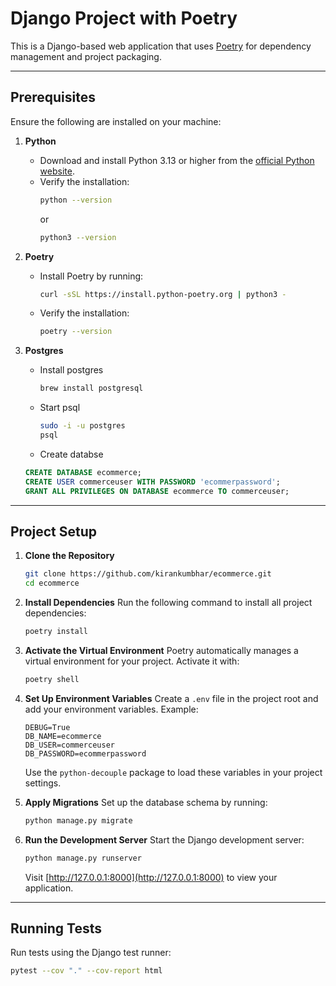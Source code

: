 # Django Project with Poetry

This is a Django-based web application that uses [Poetry](https://python-poetry.org/) for dependency management and project packaging.

---

## Prerequisites

Ensure the following are installed on your machine:

1. **Python**
   - Download and install Python 3.13 or higher from the [official Python website](https://www.python.org/downloads/).
   - Verify the installation:
     ```bash
     python --version
     ```
     or
     ```bash
     python3 --version
     ```

2. **Poetry**
   - Install Poetry by running:
     ```bash
     curl -sSL https://install.python-poetry.org | python3 -
     ```
   - Verify the installation:
     ```bash
     poetry --version
     ```
3. **Postgres**
   - Install postgres
     ```bash
     brew install postgresql
     ``` 
   - Start psql
     ```bash
     sudo -i -u postgres
     psql
     ```
   - Create databse
    ```sql
    CREATE DATABASE ecommerce;
    CREATE USER commerceuser WITH PASSWORD 'ecommerpassword';
    GRANT ALL PRIVILEGES ON DATABASE ecommerce TO commerceuser;

    ```
---

## Project Setup

1. **Clone the Repository**
   ```bash
   git clone https://github.com/kirankumbhar/ecommerce.git
   cd ecommerce
   ```

2. **Install Dependencies**
   Run the following command to install all project dependencies:
   ```bash
   poetry install
   ```

3. **Activate the Virtual Environment**
   Poetry automatically manages a virtual environment for your project. Activate it with:
   ```bash
   poetry shell
   ```

4. **Set Up Environment Variables**
   Create a `.env` file in the project root and add your environment variables. Example:
   ```env
   DEBUG=True
   DB_NAME=ecommerce
   DB_USER=commerceuser
   DB_PASSWORD=ecommerpassword
   ```

   Use the `python-decouple` package to load these variables in your project settings.

5. **Apply Migrations**
   Set up the database schema by running:
   ```bash
   python manage.py migrate
   ```

6. **Run the Development Server**
   Start the Django development server:
   ```bash
   python manage.py runserver
   ```
   Visit [http://127.0.0.1:8000](http://127.0.0.1:8000) to view your application.

---

## Running Tests

Run tests using the Django test runner:
```bash
pytest --cov "." --cov-report html
```


